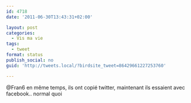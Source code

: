 ```yaml
---
id: 4718
date: '2011-06-30T13:43:31+02:00'

layout: post
categories:
  - Vis ma vie
tags:
  - tweet
format: status
publish_social: no
guid: 'http://tweets.local/?birdsite_tweet=86429661227253760'

---
```


@Fran6 en même temps, ils ont copié twitter, maintenant ils essaient avec facebook.. normal quoi
